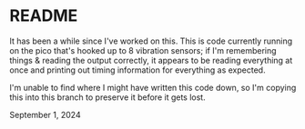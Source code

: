 # README

It has been a while since I've worked on this.  This is code currently
running on the pico that's hooked up to 8 vibration sensors; if I'm
remembering things & reading the output correctly, it appears to be
reading everything at once and printing out timing information for
everything as expected.

I'm unable to find where I might have written this code down, so I'm
copying this into this branch to preserve it before it gets lost.

September 1, 2024
